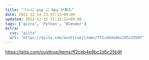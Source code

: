 ```yaml
---
title: "ついに pip に bpy が来た"
date: 2022-12-14 23:53:13+09:00
updated: 2022-12-15 15:32:51+09:00
tags: ['qiita', 'Python', 'Blender']
extra:
  css: "qiita"
  url: "https://qiita.com/ousttrue/items/ff2ceb4e9bc2d5c25b9f"
---
```


<https://qiita.com/ousttrue/items/ff2ceb4e9bc2d5c25b9f>
